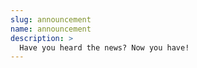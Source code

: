 ```yaml
---
slug: announcement
name: announcement
description: >
  Have you heard the news? Now you have!
---
```

